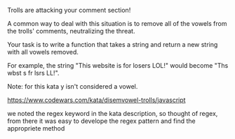 Trolls are attacking your comment section!

A common way to deal with this situation is to remove all of the vowels from the trolls' comments, neutralizing the threat.

Your task is to write a function that takes a string and return a new string with all vowels removed.

For example, the string "This website is for losers LOL!" would become "Ths wbst s fr lsrs LL!".

Note: for this kata y isn't considered a vowel.

https://www.codewars.com/kata/disemvowel-trolls/javascript

we noted the regex keyword in the kata description, so thought of regex, from there it was easy to develope the regex pattern and find the appropriete method